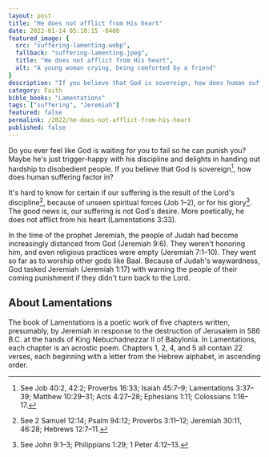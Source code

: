 ```yaml
---
layout: post
title: "He does not afflict from His heart"
date: 2022-01-14 05:10:15 -0400
featured_image: {
  src: "suffering-lamenting.webp",
  fallback: "suffering-lamenting.jpeg",
  title: "He does not afflict from His heart",
  alt: "A young woman crying, being comforted by a friend"
}
description: "If you believe that God is sovereign, how does human suffering factor in?"
category: Faith
bible_books: "Lamentations"
tags: ["suffering", "Jeremiah"]
featured: false
permalink: /2022/he-does-not-afflict-from-his-heart
published: false
---
```


Do you ever feel like God is waiting for you to fail so he can punish you? Maybe he's just trigger-happy with his discipline and delights in handing out hardship to disobedient people. If you believe that God is sovereign[^1], how does human suffering factor in?

It's hard to know for certain if our suffering is the result of the Lord's discipline[^2], because of unseen spiritual forces (Job 1&ndash;2), or for his glory[^3]. The good news is, our suffering is not God's desire. More poetically, he does not afflict from his heart (Lamentations 3:33).

In the time of the prophet Jeremiah, the people of Judah had become increasingly distanced from God (Jeremiah 9:6). They weren't honoring him, and even religious practices were empty (Jeremiah 7:1&ndash;10). They went so far as to worship other gods like Baal. Because of Judah's waywardness, God tasked Jeremiah (Jeremiah 1:17) with warning the people of their coming punishment if they didn't turn back to the Lord.

## About Lamentations

The book of Lamentations is a poetic work of five chapters written, presumably, by Jeremiah in response to the destruction of Jerusalem in 586 B.C. at the hands of King Nebuchadnezzar II of Babylonia. In Lamentations, each chapter is an acrostic poem. Chapters 1, 2, 4, and 5 all contain 22 verses, each beginning with a letter from the Hebrew alphabet, in ascending order.

[^1]: See Job 40:2, 42:2; Proverbs 16:33; Isaiah 45:7&ndash;9; Lamentations 3:37&ndash;39; Matthew 10:29&ndash;31; Acts 4:27&ndash;28; Ephesians 1:11; Colossians 1:16&ndash;17.
[^2]: See 2 Samuel 12:14; Psalm 94:12; Proverbs 3:11&ndash;12; Jeremiah 30:11, 46:28; Hebrews 12:7&ndash;11.
[^3]: See John 9:1&ndash;3; Philippians 1:29; 1 Peter 4:12&ndash;13.